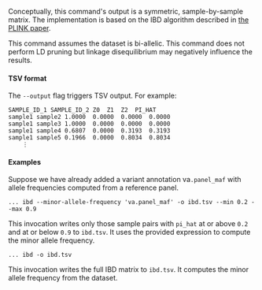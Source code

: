 <div class="cmdhead"></div>

<div class="description"></div>

<div class="synopsis"></div>

<div class="options"></div>

<div class="subsection">

Conceptually, this command's output is a symmetric, sample-by-sample matrix. The
implementation is based on the IBD algorithm described in
[the PLINK paper](http://www.ncbi.nlm.nih.gov/pmc/articles/PMC1950838/).

This command assumes the dataset is bi-allelic. This command does not perform LD
pruning but linkage disequilibrium may negatively influence the results.

#### TSV format

The `--output` flag triggers TSV output. For example:

```
SAMPLE_ID_1	SAMPLE_ID_2	Z0	Z1	Z2	PI_HAT
sample1	sample2	1.0000	0.0000	0.0000	0.0000
sample1	sample3	1.0000	0.0000	0.0000	0.0000
sample1	sample4	0.6807	0.0000	0.3193	0.3193
sample1	sample5	0.1966	0.0000	0.8034	0.8034
    ⋮
```

#### Examples

Suppose we have already added a variant annotation va`.panel_maf` with allele 
frequencies computed from a reference panel.

```
... ibd --minor-allele-frequency 'va.panel_maf' -o ibd.tsv --min 0.2 --max 0.9
```

This invocation writes only those sample pairs with `pi_hat` at or above `0.2`
and at or below `0.9` to `ibd.tsv`. It uses the provided expression to compute
the minor allele frequency.

```
... ibd -o ibd.tsv
```

This invocation writes the full IBD matrix to `ibd.tsv`. It computes the minor
allele frequency from the dataset.
